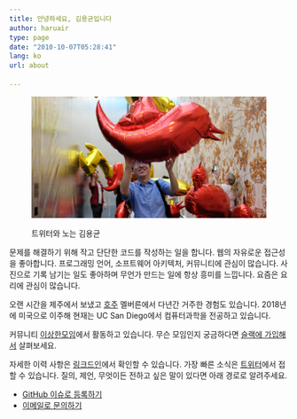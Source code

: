 ```yaml
---
title: 안녕하세요, 김용균입니다
author: haruair
type: page
date: "2010-10-07T05:28:41"
lang: ko
url: about

---
```


<figure class="wide">

![김용균과 빨간 트위터 풍선 사진](me-with-a-red-bird.jpg)

<figcaption>트위터와 노는 김용균</figcaption>
</figure>

문제를 해결하기 위해 작고 단단한 코드를 작성하는 일을 합니다. 웹의 자유로운 접근성을 좋아합니다. 프로그래밍 언어, 소프트웨어 아키텍처, 커뮤니티에 관심이 많습니다. 사진으로 기록 남기는 일도 좋아하며 무언가 만드는 일에 항상 흥미를 느낍니다. 요즘은 요리에 관심이 많습니다.

오랜 시간을 제주에서 보냈고 [호주](/ko/tag/life-in-australia/) 멜버른에서 다년간 거주한 경험도 있습니다. 2018년에 미국으로 이주해 현재는 UC San Diego에서 컴퓨터과학을 전공하고 있습니다.

커뮤니티 [이상한모임](https://weirdx.io/)에서 활동하고 있습니다. 무슨 모임인지 궁금하다면 [슬랙에 가입해서](https://weirdx.io/join-slack) 살펴보세요.

자세한 이력 사항은 [링크드인](https://linkedin.com/in/edwardykim/)에서 확인할 수 있습니다. 가장 빠른 소식은 [트위터](https://twitter.com/haruair/)에서 접할 수 있습니다. 질의, 제언, 무엇이든 전하고 싶은 말이 있다면 아래 경로로 알려주세요.

- [GitHub 이슈로 등록하기](https://github.com/edykim/edykim.com/issues/new)
- [이메일로 문의하기](mailto:edward@edykim.com)
